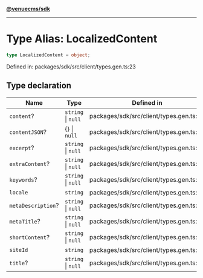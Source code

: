 [**@venuecms/sdk**](../Index.md)

***

# Type Alias: LocalizedContent

```ts
type LocalizedContent = object;
```

Defined in: packages/sdk/src/client/types.gen.ts:23

## Type declaration

| Name | Type | Defined in |
| ------ | ------ | ------ |
| <a id="content"></a> `content`? | `string` \| `null` | packages/sdk/src/client/types.gen.ts:27 |
| <a id="contentjson"></a> `contentJSON`? | \{\} \| `null` | packages/sdk/src/client/types.gen.ts:34 |
| <a id="excerpt"></a> `excerpt`? | `string` \| `null` | packages/sdk/src/client/types.gen.ts:30 |
| <a id="extracontent"></a> `extraContent`? | `string` \| `null` | packages/sdk/src/client/types.gen.ts:29 |
| <a id="keywords"></a> `keywords`? | `string` \| `null` | packages/sdk/src/client/types.gen.ts:33 |
| <a id="locale"></a> `locale` | `string` | packages/sdk/src/client/types.gen.ts:25 |
| <a id="metadescription"></a> `metaDescription`? | `string` \| `null` | packages/sdk/src/client/types.gen.ts:32 |
| <a id="metatitle"></a> `metaTitle`? | `string` \| `null` | packages/sdk/src/client/types.gen.ts:31 |
| <a id="shortcontent"></a> `shortContent`? | `string` \| `null` | packages/sdk/src/client/types.gen.ts:28 |
| <a id="siteid"></a> `siteId` | `string` | packages/sdk/src/client/types.gen.ts:24 |
| <a id="title"></a> `title`? | `string` \| `null` | packages/sdk/src/client/types.gen.ts:26 |
